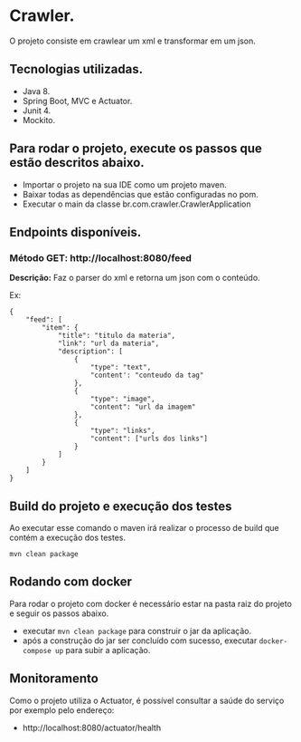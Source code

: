 # Crawler.

O projeto consiste em crawlear um xml e transformar em um json.

## Tecnologias utilizadas.

- Java 8.
- Spring Boot, MVC e Actuator.
- Junit 4.
- Mockito.

## Para rodar o projeto, execute os passos que estão descritos abaixo.

- Importar o projeto na sua IDE como um projeto maven.
- Baixar todas as dependências que estão configuradas no pom.
- Executar o main da classe br.com.crawler.CrawlerApplication

## Endpoints disponíveis.

### Método GET: http://localhost:8080/feed

**Descrição:** Faz o parser do xml e retorna um json com o conteúdo.

Ex:

```
{
    "feed": [
        "item": {
            "title": "titulo da materia",
            "link": "url da materia",
            "description": [
                {
                    "type": "text",
                    "content': "conteudo da tag"
                },
                {
                    "type": "image",
                    "content": "url da imagem"
                },
                {
                    "type": "links",
                    "content": ["urls dos links"]
                }
            ]
        }
    ]
}
```

## Build do projeto e execução dos testes

Ao executar esse comando o maven irá realizar o processo de build que contém a execução dos testes.

    mvn clean package


## Rodando com docker

Para rodar o projeto com docker é necessário estar na pasta raiz do projeto e seguir os passos abaixo.

- executar ```mvn clean package``` para construir o jar da aplicação.
- após a construção do jar ser concluído com sucesso, executar ```docker-compose up``` para subir a aplicação.

## Monitoramento

Como o projeto utiliza o Actuator, é possível consultar a saúde do serviço por exemplo pelo endereço:

- http://localhost:8080/actuator/health